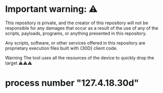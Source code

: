 # Important warning: ⚠️
This repository is private, and the creator of this repository will not be responsible for any damages that occur as a result of the use of any of the scripts, payloads, programs, or anything presented in this repository.

Any scripts, software, or other services offered in this repository are proprietary execution files built with {30D} client code.

Warning The tool uses all the resources of the device to quickly drop the target ⚠️⚠️⚠️

# process number "127.4.18.30d"

